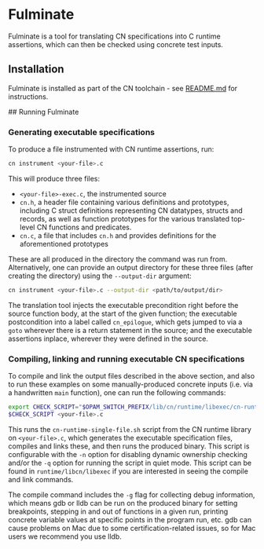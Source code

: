 # Fulminate

Fulminate is a tool for translating CN specifications into C runtime assertions, which can then be checked using concrete test inputs.

## Installation 

Fulminate is installed as part of the CN toolchain - see [README.md](README.md) for instructions.

## Running Fulminate

### Generating executable specifications

To produce a file instrumented with CN runtime assertions, run:

```bash
cn instrument <your-file>.c
```

This will produce three files: 

* `<your-file>-exec.c`, the instrumented source
* `cn.h`, a header file containing various definitions and prototypes, including C struct definitions representing CN datatypes, structs and records, as well as function prototypes for the various translated top-level CN functions and predicates.
* `cn.c`, a file that includes `cn.h` and provides definitions for the aforementioned prototypes


These are all produced in the directory the command was run from. Alternatively, one can provide an output directory for these three files (after creating the directory) using the `--output-dir` argument:


```bash
cn instrument <your-file>.c --output-dir <path/to/output/dir>
```

The translation tool injects the executable precondition right before the source function body, at the start of the given function; the executable postcondition into a label called `cn_epilogue`, which gets jumped to via a `goto` wherever there is a return statement in the source; and the executable assertions inplace, wherever they were defined in the source.

### Compiling, linking and running executable CN specifications

To compile and link the output files described in the above section, and also to run these examples on some manually-produced concrete inputs (i.e. via a handwritten `main` function), one can run the following commands:

```bash
export CHECK_SCRIPT="$OPAM_SWITCH_PREFIX/lib/cn/runtime/libexec/cn-runtime-single-file.sh"
$CHECK_SCRIPT <your-file>.c
```

This runs the `cn-runtime-single-file.sh` script from the CN runtime library on `<your-file>.c`, which generates the executable specification files, compiles and links these, and then runs the produced binary. This script is configurable with the `-n` option for disabling dynamic ownership checking and/or the `-q` option for running the script in quiet mode. This script can be found in `runtime/libcn/libexec` if you are interested in seeing the compile and link commands.

The compile command includes the `-g` flag for collecting debug information, which means gdb or lldb can be run on the produced binary for setting breakpoints, stepping in and out of functions in a given run, printing concrete variable values at specific points in the program run, etc. gdb can cause problems on Mac due to some certification-related issues, so for Mac users we recommend you use lldb.

